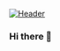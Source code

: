 [![Header](https://raw.githubusercontent.com/MartinHeinz/<OWNER>/<OWNER>/readme_header.png "Header")](https://some-url.dev/)


### Hi there 👋
<!--
**TylerArro/TylerArro** is a ✨ _special_ ✨ repository because its `README.md` (this file) appears on your GitHub profile.

Here are some ideas to get you started:

- 🔭 I’m currently working on ...
- 🌱 I’m currently learning ...
- 👯 I’m looking to collaborate on ...
- 🤔 I’m looking for help with ...
- 💬 Ask me about ...
- 📫 How to reach me: ...
- 😄 Pronouns: ...
- ⚡ Fun fact: ...
-->
